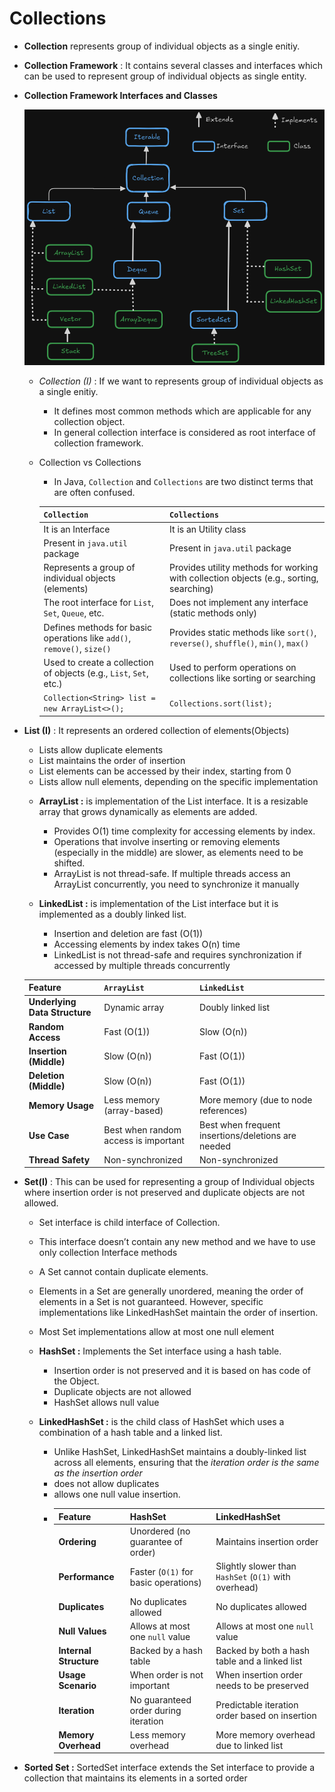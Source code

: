 # Collections

* **Collection** represents group of individual objects as a single enitiy.

* **Collection Framework** : It contains several classes and interfaces which can be used to represent group of individual objects as single entity.

* **Collection Framework Interfaces and Classes**

    ![Logo](CollectionFrameworkClassAndInterface.png)

    - *Collection (I)* : If we want to  represents group of individual objects as a single enitiy.

        - It defines most common methods which are applicable for any collection object.
        - In general collection interface is considered as root interface of collection framework.

    
    - Collection vs Collections
        * In Java, `Collection` and `Collections` are two distinct terms that are often confused.

        | `Collection`                                      | `Collections`                                      |
        |---------------------------------------------------|---------------------------------------------------|
        |It is an Interface                                         |It is an Utility class                                      |
        |Present in `java.util` package                                       |Present in `java.util` package                                      |
        | Represents a group of individual objects (elements) | Provides utility methods for working with collection objects (e.g., sorting, searching) |
        | The root interface for `List`, `Set`, `Queue`, etc. | Does not implement any interface (static methods only) |
        | Defines methods for basic operations like `add()`, `remove()`, `size()` | Provides static methods like `sort()`, `reverse()`, `shuffle()`, `min()`, `max()` |
        | Used to create a collection of objects (e.g., `List`, `Set`, etc.) | Used to perform operations on collections like sorting or searching |
        | `Collection<String> list = new ArrayList<>();`    | `Collections.sort(list);`                         |



* **List (I)** : It represents an ordered collection of elements(Objects)
    - Lists allow duplicate elements 
    - List maintains the order of insertion
    - List elements can be accessed by their index, starting from 0
    - Lists allow null elements, depending on the specific implementation


    * **ArrayList :** is implementation of the List interface. It is a resizable array that grows dynamically as elements are added.
        - Provides O(1) time complexity for accessing elements by index.
        - Operations that involve inserting or removing elements (especially in the middle) are slower, as elements need to be shifted.
        - ArrayList is not thread-safe. If multiple threads access an ArrayList concurrently, you need to synchronize it manually
    
    * **LinkedList :** is implementation of the List interface but it is implemented as a doubly linked list.
        - Insertion and deletion are fast (O(1)) 
        - Accessing elements by index takes O(n) time
        - LinkedList is not thread-safe and requires synchronization if accessed by multiple threads concurrently
        

    | Feature                | `ArrayList`                         | `LinkedList`                        |
    |------------------------|-------------------------------------|-------------------------------------|
    | **Underlying Data Structure** | Dynamic array                         | Doubly linked list                   |
    | **Random Access**       | Fast (O(1))                          | Slow (O(n))                          |
    | **Insertion (Middle)**  | Slow (O(n))                          | Fast (O(1))                          |
    | **Deletion (Middle)**   | Slow (O(n))                          | Fast (O(1))                          |
    | **Memory Usage**        | Less memory (array-based)            | More memory (due to node references) |
    | **Use Case**            | Best when random access is important | Best when frequent insertions/deletions are needed |
    | **Thread Safety**       | Non-synchronized                     | Non-synchronized                     |



* **Set(I)** : This can be used for representing a group of Individual objects where insertion order is not preserved and duplicate objects are not allowed.
    - Set interface is child interface of Collection.
    - This interface doesn’t contain any new method and we have to use only collection Interface methods

    - A Set cannot contain duplicate elements.
    - Elements in a Set are generally unordered, meaning the order of elements in a Set is not guaranteed. However, specific implementations like LinkedHashSet maintain the order of insertion.
    - Most Set implementations allow at most one null element

    - **HashSet :**  Implements the Set interface using a hash table.
        - Insertion order is not preserved and it is based on has code of the Object.
        - Duplicate objects are not allowed
        - HashSet allows null value

    - **LinkedHashSet :** is the child class of HashSet which uses a combination of a hash table and a linked list. 
        - Unlike HashSet, LinkedHashSet maintains a doubly-linked list across all elements, ensuring that the *iteration order is the same as the insertion order*
        - does not allow duplicates
        - allows one null value insertion.
        -   | Feature               | **HashSet**                              | **LinkedHashSet**                           |
            |-----------------------|------------------------------------------|---------------------------------------------|
            | **Ordering**          | Unordered (no guarantee of order)       | Maintains insertion order                   |
            | **Performance**       | Faster (`O(1)` for basic operations)    | Slightly slower than `HashSet` (`O(1)` with overhead) |
            | **Duplicates**        | No duplicates allowed                    | No duplicates allowed                       |
            | **Null Values**       | Allows at most one `null` value         | Allows at most one `null` value            |
            | **Internal Structure**| Backed by a hash table                   | Backed by both a hash table and a linked list |
            | **Usage Scenario**    | When order is not important              | When insertion order needs to be preserved  |
            | **Iteration**         | No guaranteed order during iteration     | Predictable iteration order based on insertion |
            | **Memory Overhead**   | Less memory overhead                     | More memory overhead due to linked list    |



* **Sorted Set :**  SortedSet interface extends the Set interface to provide a collection that maintains its elements in a sorted order 
